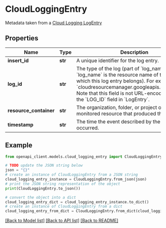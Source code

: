 # CloudLoggingEntry

Metadata taken from a [Cloud Logging LogEntry](https://cloud.google.com/logging/docs/reference/v2/rest/v2/LogEntry)

## Properties

Name | Type | Description | Notes
------------ | ------------- | ------------- | -------------
**insert_id** | **str** | A unique identifier for the log entry. | [optional] 
**log_id** | **str** | The type of the log (part of &#x60;log_name&#x60;. &#x60;log_name&#x60; is the resource name of the log to which this log entry belongs). For example: &#x60;cloudresourcemanager.googleapis.com/activity&#x60;. Note that this field is not URL-encoded, unlike the &#x60;LOG_ID&#x60; field in &#x60;LogEntry&#x60;. | [optional] 
**resource_container** | **str** | The organization, folder, or project of the monitored resource that produced this log entry. | [optional] 
**timestamp** | **str** | The time the event described by the log entry occurred. | [optional] 

## Example

```python
from openapi_client.models.cloud_logging_entry import CloudLoggingEntry

# TODO update the JSON string below
json = "{}"
# create an instance of CloudLoggingEntry from a JSON string
cloud_logging_entry_instance = CloudLoggingEntry.from_json(json)
# print the JSON string representation of the object
print(CloudLoggingEntry.to_json())

# convert the object into a dict
cloud_logging_entry_dict = cloud_logging_entry_instance.to_dict()
# create an instance of CloudLoggingEntry from a dict
cloud_logging_entry_from_dict = CloudLoggingEntry.from_dict(cloud_logging_entry_dict)
```
[[Back to Model list]](../README.md#documentation-for-models) [[Back to API list]](../README.md#documentation-for-api-endpoints) [[Back to README]](../README.md)


